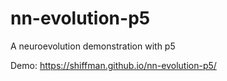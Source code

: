 # nn-evolution-p5
A neuroevolution demonstration with p5

Demo: https://shiffman.github.io/nn-evolution-p5/
